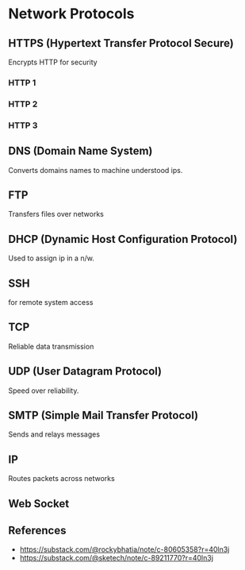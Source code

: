 # Network Protocols

## HTTPS (Hypertext Transfer Protocol Secure)
Encrypts HTTP for security
### HTTP 1

### HTTP 2

### HTTP 3

## DNS (Domain Name System)
Converts domains names to machine understood ips.

## FTP
Transfers files over networks

## DHCP (Dynamic Host Configuration Protocol)
Used to assign ip in a n/w.

## SSH
for remote system access

## TCP
Reliable data transmission

## UDP (User Datagram Protocol)
Speed over reliability.

## SMTP (Simple Mail Transfer Protocol)
Sends and relays messages

## IP
Routes packets across networks

## Web Socket

## References
* https://substack.com/@rockybhatia/note/c-80605358?r=40ln3j
* https://substack.com/@sketech/note/c-89211770?r=40ln3j
